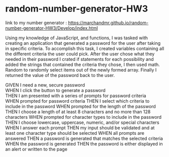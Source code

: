 # random-number-generator-HW3

link to my number generator : https://marchandmr.github.io/random-number-generator-HW3/Develop/index.html

Using my knowledge of JavaScript, and functions, I was tasked with creating an application that generated a password for the user after taking in specific criteria. To accomplish this task, I created variables containing all the different criteria the user could pick. After the user chose what they needed in their password I crated if statements for each possibility and added the strings that contained the criteria they chose, I then used math. Random to randomly select items out of the newly formed array. Finally I returned the value of the password back to the user.




GIVEN I need a new, secure password <br>
WHEN I click the button to generate a password <br>
THEN I am presented with a series of prompts for password criteria <br>
WHEN prompted for password criteria
THEN I select which criteria to include in the password
WHEN prompted for the length of the password
THEN I choose a length of at least 8 characters and no more than 128 characters
WHEN prompted for character types to include in the password
THEN I choose lowercase, uppercase, numeric, and/or special characters
WHEN I answer each prompt
THEN my input should be validated and at least one character type should be selected
WHEN all prompts are answered
THEN a password is generated that matches the selected criteria
WHEN the password is generated
THEN the password is either displayed in an alert or written to the page
